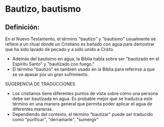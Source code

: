 # Bautizo, bautismo

## Definición: 

En el Nuevo Testamento, el término "bautizo" y "bautismo" usualmente se refiere a un ritual donde un Cristiano es bañado con agua para demostrar que ha sido lavado de pecado y a sido unido a Cristo.

* Además del bautismo en agua, la Biblia habla sobre ser "bautizado en el Espíritu  Santo" y "bautizado con fuego."
* El término "bautizo" es también usado en la Biblia para referirse a que se va apasar por un gran sufrimiento.

SUGERENCIA DE TRADUCCIONES

* Los cristianos tiene diferentes puntos de vista sobre cómo una persona debe ser bautizada en agua. Es probable mejor que se traduzca este término en una manera general que permita poder aplicar el agua de diferentes maneras.
* Dependiendo del contexto, el término "bautizar" puede ser traducido como "purificar", "derramarle", "sumergir"

